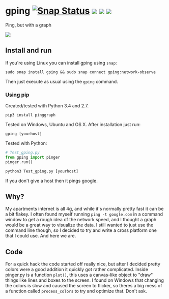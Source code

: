 # gping [![Snap Status](https://build.snapcraft.io/badge/orf/gping.svg)](https://build.snapcraft.io/user/orf/gping) ![](https://img.shields.io/pypi/v/pinggraph.svg) ![]( 	https://img.shields.io/pypi/pyversions/pinggraph.svg) ![](https://img.shields.io/pypi/format/pinggraph.svg)
Ping, but with a graph

![](/doc/readme_screencast.gif)

## Install and run

If you're using Linux you can install gping using `snap`:

`sudo snap install gping && sudo snap connect gping:network-observe`

Then just execute as usual using the `gping` command.

### Using pip

Created/tested with Python 3.4 and 2.7.

`pip3 install pinggraph`

Tested on Windows, Ubuntu and OS X. After installation just run:

`gping [yourhost]`

Tested with Python:

```python
# Test_gping.py
from gping import pinger
pinger.run()
```

`python3 Test_gping.py [yourhost]`

If you don't give a host then it pings google.

## Why?
My apartments internet is all 4g, and while it's normally pretty fast it can be a bit flakey. I often
found myself running `ping -t google.com` in a command window to get a rough idea of the network speed,
and I thought a graph would be a great way to visualize the data. I still wanted to just use the command
line though, so I decided to try and write a cross platform one that I could use. And here we are.


## Code
For a quick hack the code started off really nice, but after I decided pretty colors
were a good addition it quickly got rather complicated. Inside pinger.py
is a function `plot()`, this uses a canvas-like object to "draw" things like lines
and boxes to the screen. I found on Windows that changing the colors is slow and
caused the screen to flicker, so theres a big mess of a function called `process_colors`
to try and optimize that. Don't ask.
